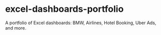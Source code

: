# excel-dashboards-portfolio
A portfolio of Excel dashboards: BMW, Airlines, Hotel Booking, Uber Ads, and more.
